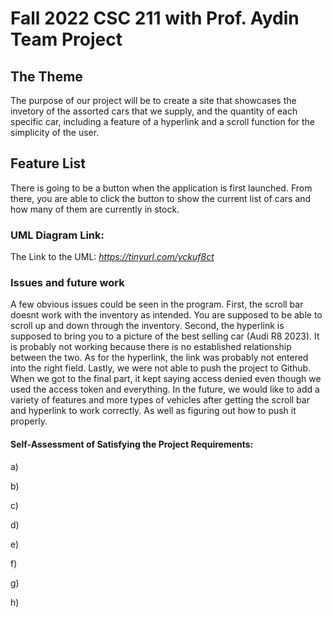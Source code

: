 # Fall 2022 CSC 211 with Prof. Aydin Team Project 

## The Theme

  The purpose of our project will be to create a site that showcases the invetory of the assorted cars that we supply, and the quantity of each specific car, including a feature of a hyperlink and a scroll function for the simplicity of the user.

## Feature List

  There is going to be a button when the application is first launched.  From there, you are able to click the button to show the current list of cars and how many of them are currently in stock.  


### UML Diagram Link:
The Link to the UML: *https://tinyurl.com/yckuf8ct*

### 

### Issues and future work

  A few obvious issues could be seen in the program.  First, the scroll bar doesnt work with the inventory as intended.  You are supposed to be able to scroll up and down through the inventory.  Second, the hyperlink is supposed to bring you to a picture of the best selling car (Audi R8 2023).   It is probably not working because there is no established relationship between the two.  As for the hyperlink, the link was probably not entered into the right field.  Lastly, we were not able to push the project to Github.  When we got to the final part, it kept saying access denied even though we used the access token and everything.  In the future, we would like to add a variety of features and more types of vehicles after getting the scroll bar and hyperlink to work correctly.  As well as figuring out how to push it properly.

#### Self-Assessment of  Satisfying the Project Requirements:
a)

b)

c)

d)

e)

f)

g)

h)

